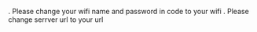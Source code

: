. Please change your wifi name and password in code to your wifi
. Please change serrver url to your url

